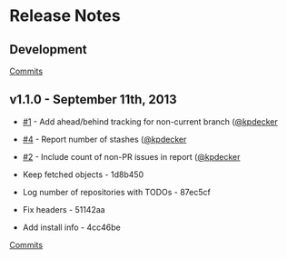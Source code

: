 # Release Notes

## Development

[Commits](https://github.com/kpdecker/git-todo/compare/v1.1.0...master)

## v1.1.0 - September 11th, 2013

- [#1](https://github.com/kpdecker/git-todo/issues/1) - Add ahead/behind tracking for non-current branch ([@kpdecker](https://api.github.com/users/kpdecker)
- [#4](https://github.com/kpdecker/git-todo/issues/4) - Report number of stashes ([@kpdecker](https://api.github.com/users/kpdecker)
- [#2](https://github.com/kpdecker/git-todo/issues/2) - Include count of non-PR issues in report ([@kpdecker](https://api.github.com/users/kpdecker)

- Keep fetched objects - 1d8b450
- Log number of repositories with TODOs - 87ec5cf
- Fix headers - 51142aa
- Add install info - 4cc46be

[Commits](https://github.com/kpdecker/git-todo/compare/v1.0.0...v1.1.0)
